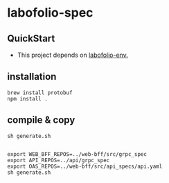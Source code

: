 # labofolio-spec

## QuickStart

- This project depends on [labofolio-env.](https://github.com/foway0/labofolio-env/blob/master/README.md)

## installation

```
brew install protobuf
npm install .
```

## compile & copy

```
sh generate.sh


export WEB_BFF_REPOS=../web-bff/src/grpc_spec
export API_REPOS=../api/grpc_spec
export OAS_REPOS=../web-bff/src/api_specs/api.yaml
sh generate.sh
```